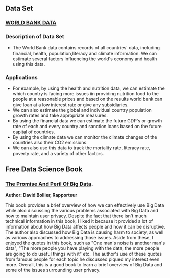 ## Data Set

### [**WORLD BANK DATA**](https://data.worldbank.org/)

### Description of Data Set
- The World Bank data contains records of all countries' data, including financial, health, population,literacy and climate information. We can estimate several factors influencing the world's economy and health using this data.

### Applications
- For example, by using the health and nutrition data, we can estimate the which country is facing more issues iin providing nutrition food to the people at a reasonable prices and based on the results world bank can give loan at a low interest rate or give any subsidiaries.
- We can also estimate the global and individual country population growth rates and take appropriate measures.
- By using the financial data we can estimate the future GDP's or growth rate of each and every country and sanction loans based on the future capital of countries.
- By using the climate data we can monitor the climate changes of the countries also their CO2 emissions.
- We can also use this data to track the mortality rate, literacy rate, poverty rate, and a variety of other factors.


## Free Data Science Book

### [**The Promise And Peril Of Big Data**](https://www.aspeninstitute.org/wp-content/uploads/files/content/docs/pubs/The_Promise_and_Peril_of_Big_Data.pdf).
**Author: David Bollier, Rapporteur**

This book provides a brief overview of how we can effectively use Big Data while also discussing the various problems associated with Big Data and how to maintain user privacy. Despite the fact that there isn't much technical information in this book, I liked it because it provided a lot of information about how Big Data affects people and how it can be disruptive. The author also discussed how Big Data is causing harm to society, as well as various approaches to addressing those issues. Aside from these, I enjoyed the quotes in this book, such as "One man's noise is another man's data", "The more people you have playing with the data, the more people are going to do useful things with it" etc. The author's use of these quotes from famous people for each topic he discussed piqued my interest even more. Overall, this is a good book to learn a brief overview of Big Data and some of the issues surrounding user privacy.

    